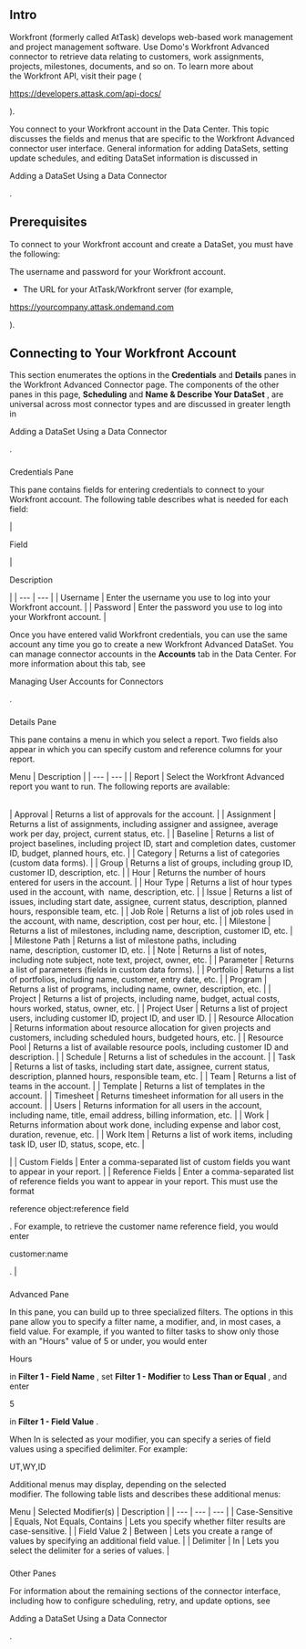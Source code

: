 

Intro
-------

Workfront (formerly called AtTask) develops web-based work management and project management software. Use Domo's Workfront Advanced connector to retrieve data relating to customers, work assignments, projects, milestones, documents, and so on. To learn more about the Workfront API, visit their page (

https://developers.attask.com/api-docs/

).


 You connect to your Workfront account in the Data Center. This topic discusses the fields and menus that are specific to the Workfront Advanced connector user interface. General information for adding DataSets, setting update schedules, and editing DataSet information is discussed in

Adding a DataSet Using a Data Connector

.


 Prerequisites
---------------

To connect to your Workfront account and create a DataSet, you must have the following:

 The username and password for your Workfront account.
* The URL for your AtTask/Workfront server (for example,

https://yourcompany.attask.ondemand.com

).

Connecting to Your Workfront Account
--------------------------------------


 This section enumerates the options in the
 **Credentials**
 and
 **Details**
 panes in the Workfront Advanced Connector page. The components of the other panes in this page,
 **Scheduling**
 and
 **Name & Describe Your DataSet**
 , are universal across most connector types and are discussed in greater length in

Adding a DataSet Using a Data Connector

.


###

Credentials Pane


 This pane contains fields for entering credentials to connect to your Workfront account. The following table describes what is needed for each field:


|

Field

|

Description

|
| --- | --- |
|
 Username
  |
 Enter the username you use to log into your Workfront account.
  |
|
 Password
  |
 Enter the password you use to log into your Workfront account.
  |


 Once you have entered valid Workfront credentials, you can use the same account any time you go to create a new Workfront Advanced DataSet. You can manage connector accounts in the
 **Accounts**
 tab in the Data Center. For more information about this tab, see

Managing User Accounts for Connectors

.


###
 Details Pane

This pane contains a menu in which you select a report. Two fields also appear in which you can specify custom and reference columns for your report.


 Menu
  |
 Description
  |
| --- | --- |
|
 Report
  |
 Select the Workfront Advanced report you want to run. The following reports are available:


|  |  |
| --- | --- |
|
 Approval
  |
 Returns a list of approvals for the account.
  |
|
 Assignment
  |
 Returns a list of assignments, including assigner and assignee, average work per day, project, current status, etc.
  |
|
 Baseline
  |
 Returns a list of project baselines, including project ID, start and completion dates, customer ID, budget, planned hours, etc.
  |
|
 Category
  |
 Returns a list of categories (custom data forms).
  |
|
 Group
  |
 Returns a list of groups, including group ID, customer ID, description, etc.
  |
|
 Hour
  |
 Returns the number of hours entered for users in the account.
  |
|
 Hour Type
  |
 Returns a list of hour types used in the account, with  name, description, etc.
  |
|
 Issue
  |
 Returns a list of issues, including start date, assignee, current status, description, planned hours, responsible team, etc.
  |
|
 Job Role
  |
 Returns a list of job roles used in the account, with name, description, cost per hour, etc.
  |
|
 Milestone
  |
 Returns a list of milestones, including name, description, customer ID, etc.
  |
|
 Milestone Path
  |
 Returns a list of milestone paths, including name, description, customer ID, etc.
  |
|
 Note
  |
 Returns a list of notes, including note subject, note text, project, owner, etc.
  |
|
 Parameter
  |
 Returns a list of parameters (fields in custom data forms).
  |
|
 Portfolio
  |
 Returns a list of portfolios, including name, customer, entry date, etc.
  |
|
 Program
  |
 Returns a list of programs, including name, owner, description, etc.
  |
|
 Project
  |
 Returns a list of projects, including name, budget, actual costs, hours worked, status, owner, etc.
  |
|
 Project User
  |
 Returns a list of project users, including customer ID, project ID, and user ID.
  |
|
 Resource Allocation
  |
 Returns information about resource allocation for given projects and customers, including scheduled hours, budgeted hours, etc.
  |
|
 Resource Pool
  |
 Returns a list of available resource pools, including customer ID and description.
  |
|
 Schedule
  |
 Returns a list of schedules in the account.
  |
|
 Task
  |
 Returns a list of tasks, including start date, assignee, current status, description, planned hours, responsible team, etc.
  |
|
 Team
  |
 Returns a list of teams in the account.
  |
|
 Template
  |
 Returns a list of templates in the account.
  |
|
 Timesheet
  |
 Returns timesheet information for all users in the account.
  |
|
 Users
  |
 Returns information for all users in the account, including name, title, email address, billing information, etc.
  |
|
 Work
  |
 Returns information about work done, including expense and labor cost, duration, revenue, etc.
  |
|
 Work Item
  |
 Returns a list of work items, including task ID, user ID, status, scope, etc.
  |

|
|
 Custom Fields
  |
 Enter a comma-separated list of custom fields you want to appear in your report.
  |
|
 Reference Fields
  |
 Enter a comma-separated list of reference fields you want to appear in your report. This must use the format

reference object:reference field

. For example, to retrieve the customer name reference field, you would enter

customer:name

.
  |


###
 Advanced Pane

In this pane, you can build up to three specialized filters. The options in this pane allow you to specify a filter name, a modifier, and, in most cases, a field value. For example, if you wanted to filter tasks to show only those with an "Hours" value of 5 or under, you would enter

Hours

in
 **Filter 1 - Field Name**
 , set
 **Filter 1 - Modifier**
 to
 **Less Than or Equal**
 , and enter

5

in
 **Filter 1 - Field Value**
 .


 When In is selected as your modifier, you can specify a series of field values using a specified delimiter. For example:

UT,WY,ID

Additional menus may display, depending on the selected modifier. The following table lists and describes these additional menus:


 Menu
  |
 Selected Modifier(s)
  |
 Description
  |
| --- | --- | --- |
|
 Case-Sensitive
  |
 Equals, Not Equals, Contains
  |
 Lets you specify whether filter results are case-sensitive.
  |
|
 Field Value 2
  |
 Between
  |
 Lets you create a range of values by specifying an additional field value.
  |
|
 Delimiter
  |
 In
  |
 Lets you select the delimiter for a series of values.
  |


###
 Other Panes

For information about the remaining sections of the connector interface, including how to configure scheduling, retry, and update options, see

Adding a DataSet Using a Data Connector

.

